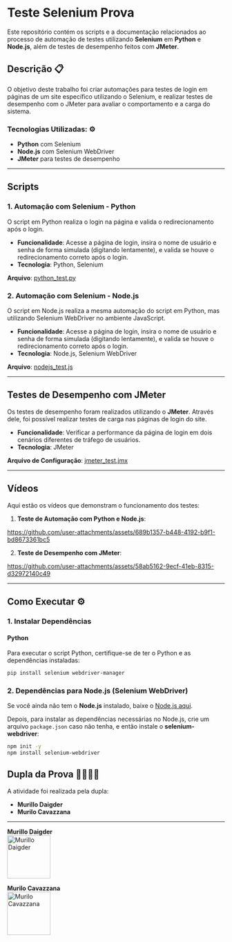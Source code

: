 # Teste Selenium Prova

Este repositório contém os scripts e a documentação relacionados ao processo de automação de testes utilizando **Selenium** em **Python** e **Node.js**, além de testes de desempenho feitos com **JMeter**.

## Descrição 📋

O objetivo deste trabalho foi criar automações para testes de login em páginas de um site específico utilizando o Selenium, e realizar testes de desempenho com o JMeter para avaliar o comportamento e a carga do sistema.

### Tecnologias Utilizadas: ⚙️

- **Python** com Selenium  
- **Node.js** com Selenium WebDriver 
- **JMeter** para testes de desempenho 

---

## Scripts

### 1. **Automação com Selenium - Python** 
O script em Python realiza o login na página e valida o redirecionamento após o login.

- **Funcionalidade**: Acesse a página de login, insira o nome de usuário e senha de forma simulada (digitando lentamente), e valida se houve o redirecionamento correto após o login.
- **Tecnologia**: Python, Selenium

**Arquivo**: [python_test.py](./python_test.py)

### 2. **Automação com Selenium - Node.js** 
O script em Node.js realiza a mesma automação do script em Python, mas utilizando Selenium WebDriver no ambiente JavaScript.

- **Funcionalidade**: Acesse a página de login, insira o nome de usuário e senha de forma simulada (digitando lentamente), e valida se houve o redirecionamento correto após o login.
- **Tecnologia**: Node.js, Selenium WebDriver

**Arquivo**: [nodejs_test.js](./nodejs_test.js)

---

## Testes de Desempenho com JMeter 

Os testes de desempenho foram realizados utilizando o **JMeter**. Através dele, foi possível realizar testes de carga nas páginas de login do site.

- **Funcionalidade**: Verificar a performance da página de login em dois cenários diferentes de tráfego de usuários.
- **Tecnologia**: JMeter

**Arquivo de Configuração**: [jmeter_test.jmx](./jmeter_test.jmx)

---

## Vídeos

Aqui estão os vídeos que demonstram o funcionamento dos testes:

1. **Teste de Automação com Python e Node.js**:  

https://github.com/user-attachments/assets/689b1357-b448-4192-b9f1-bd8673361bc5


2. **Teste de Desempenho com JMeter**: 
   
https://github.com/user-attachments/assets/58ab5162-9ecf-41eb-8315-d32972140c49


---

## Como Executar ⚙️
 
### 1. **Instalar Dependências**

#### **Python**

Para executar o script Python, certifique-se de ter o Python e as dependências instaladas:

```bash
pip install selenium webdriver-manager

```
### 2. **Dependências para Node.js** (Selenium WebDriver)

Se você ainda não tem o **Node.js** instalado, baixe o [Node.js aqui](https://nodejs.org/).

Depois, para instalar as dependências necessárias no Node.js, crie um arquivo `package.json` caso não tenha, e então instale o **selenium-webdriver**:

```bash
npm init -y
npm install selenium-webdriver

```

## Dupla da Prova 👩‍💻👨‍💻

A atividade foi realizada pela dupla:

- **Murillo Daigder** 
- **Murilo Cavazzana** 

---

**Murillo Daigder**  
<img src="https://github.com/user-attachments/assets/37b2b376-ddad-4928-a435-3543671ee590" width="100" alt="Murillo Daigder"/>

**Murilo Cavazzana**  
<img src="https://github.com/user-attachments/assets/45b22182-717b-42ea-9676-a36c9551455f" width="100" alt="Murilo Cavazzana"/>



